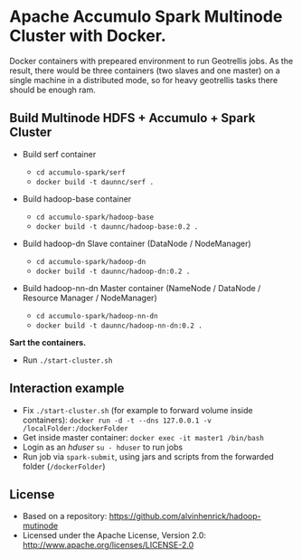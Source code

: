 # Apache Accumulo Spark Multinode Cluster with Docker.

Docker containers with prepeared environment to run Geotrellis jobs.
As the result, there would be three containers (two slaves and one master) on a single machine in a distributed mode,
so for heavy geotrellis tasks there should be enough ram.

## Build Multinode HDFS + Accumulo + Spark Cluster

* Build serf container
  * `cd accumulo-spark/serf`
  * `docker build -t daunnc/serf .`

* Build hadoop-base container
  * `cd accumulo-spark/hadoop-base`
  * `docker build -t daunnc/hadoop-base:0.2 .`  
  
* Build hadoop-dn Slave container (DataNode / NodeManager)
  * `cd accumulo-spark/hadoop-dn`
  * `docker build -t daunnc/hadoop-dn:0.2 .`  

* Build hadoop-nn-dn Master container (NameNode / DataNode / Resource Manager / NodeManager)
  * `cd accumulo-spark/hadoop-nn-dn`
  * `docker build -t daunnc/hadoop-nn-dn:0.2 .` 

**Sart the containers.**

 * Run `./start-cluster.sh`

## Interaction example

* Fix `./start-cluster.sh` (for example to forward volume inside containers): 
`docker run -d -t --dns 127.0.0.1 -v /localFolder:/dockerFolder`  
* Get inside master container: `docker exec -it master1 /bin/bash`
* Login as an _hduser_ `su - hduser` to run jobs
* Run job via `spark-submit`, using jars and scripts from the forwarded folder (`/dockerFolder`)
     
## License

* Based on a repository: https://github.com/alvinhenrick/hadoop-mutinode
* Licensed under the Apache License, Version 2.0: http://www.apache.org/licenses/LICENSE-2.0
